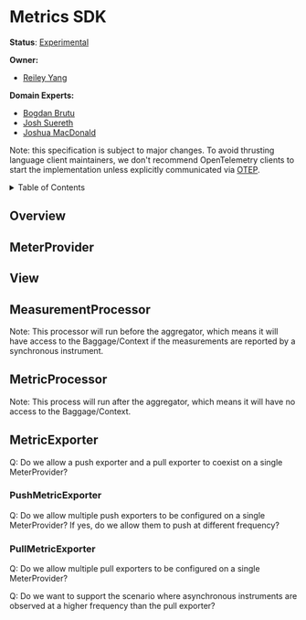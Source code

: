 # Metrics SDK

**Status**: [Experimental](../document-status.md)

**Owner:**

* [Reiley Yang](https://github.com/reyang)

**Domain Experts:**

* [Bogdan Brutu](https://github.com/bogdandrutu)
* [Josh Suereth](https://github.com/jsuereth)
* [Joshua MacDonald](https://github.com/jmacd)

Note: this specification is subject to major changes. To avoid thrusting
language client maintainers, we don't recommend OpenTelemetry clients to start
the implementation unless explicitly communicated via
[OTEP](https://github.com/open-telemetry/oteps#opentelemetry-enhancement-proposal-otep).

<details>
<summary>
Table of Contents
</summary>

* [Overview](#overview)
* [MeterProvider](#meterprovider)
* [View](#view)
* [MeasurementProcessor](#measurementprocessor)
* [MetricProcessor](#metricprocessor)
* [MetricExporter](#metricexporter)
  * [PushMetricExporter](#pushmetricexporter)
  * [PullMetricExporter](#pullmetricexporter)

</details>

## Overview

## MeterProvider

## View

## MeasurementProcessor

Note: This processor will run before the aggregator, which means it will have
access to the Baggage/Context if the measurements are reported by a synchronous
instrument.

## MetricProcessor

Note: This process will run after the aggregator, which means it will have no
access to the Baggage/Context.

## MetricExporter

Q: Do we allow a push exporter and a pull exporter to coexist on a single
MeterProvider?

### PushMetricExporter

Q: Do we allow multiple push exporters to be configured on a single
MeterProvider? If yes, do we allow them to push at different frequency?

### PullMetricExporter

Q: Do we allow multiple pull exporters to be configured on a single
MeterProvider?

Q: Do we want to support the scenario where asynchronous instruments are
observed at a higher frequency than the pull exporter?
